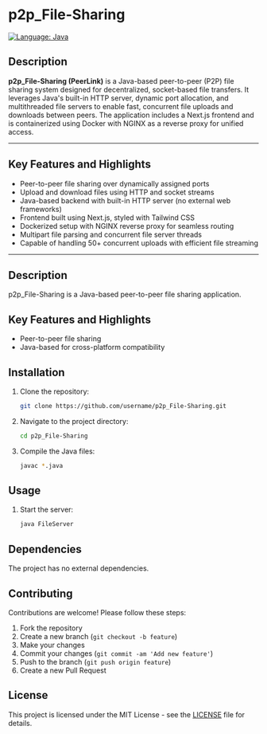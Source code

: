 # p2p_File-Sharing

[![Language: Java](https://img.shields.io/badge/Language-Java-blue.svg)](https://www.java.com)

##  Description

**p2p_File-Sharing (PeerLink)** is a Java-based peer-to-peer (P2P) file sharing system designed for decentralized, socket-based file transfers. It leverages Java's built-in HTTP server, dynamic port allocation, and multithreaded file servers to enable fast, concurrent file uploads and downloads between peers. The application includes a Next.js frontend and is containerized using Docker with NGINX as a reverse proxy for unified access.

---

##  Key Features and Highlights

-  Peer-to-peer file sharing over dynamically assigned ports
-  Upload and download files using HTTP and socket streams
-  Java-based backend with built-in HTTP server (no external web frameworks)
-  Frontend built using Next.js, styled with Tailwind CSS
-  Dockerized setup with NGINX reverse proxy for seamless routing
-  Multipart file parsing and concurrent file server threads
-  Capable of handling 50+ concurrent uploads with efficient file streaming

---


## Description

p2p_File-Sharing is a Java-based peer-to-peer file sharing application.

## Key Features and Highlights

- Peer-to-peer file sharing
- Java-based for cross-platform compatibility

## Installation

1. Clone the repository:
   ```bash
   git clone https://github.com/username/p2p_File-Sharing.git
   ```

2. Navigate to the project directory:
   ```bash
   cd p2p_File-Sharing
   ```

3. Compile the Java files:
   ```bash
   javac *.java
   ```

## Usage

1. Start the server:
   ```bash
   java FileServer
   ```



## Dependencies

The project has no external dependencies.

## Contributing

Contributions are welcome! Please follow these steps:
1. Fork the repository
2. Create a new branch (`git checkout -b feature`)
3. Make your changes
4. Commit your changes (`git commit -am 'Add new feature'`)
5. Push to the branch (`git push origin feature`)
6. Create a new Pull Request

## License

This project is licensed under the MIT License - see the [LICENSE](LICENSE) file for details.
